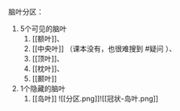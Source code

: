 脑叶分区：
1. 5个可见的脑叶
	1. [[额叶]]、
	2. [[中央叶]] （课本没有，也很难搜到 #疑问 ）、
	3. [[顶叶]]、
	4. [[枕叶]]、
	5. [[颞叶]]
2. 1个隐藏的脑叶
	1. [[岛叶]]
![[分区.png]]![[冠状-岛叶.png]]